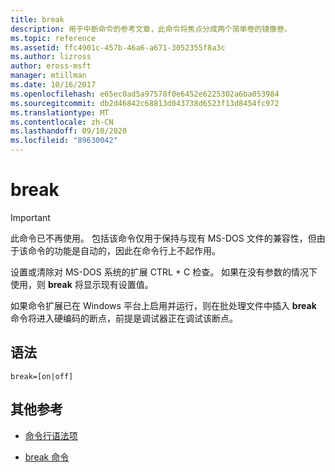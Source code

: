 ```yaml
---
title: break
description: 用于中断命令的参考文章，此命令将焦点分成两个简单卷的镜像卷。
ms.topic: reference
ms.assetid: ffc4901c-457b-46a6-a671-3052355f8a3c
ms.author: lizross
author: eross-msft
manager: mtillman
ms.date: 10/16/2017
ms.openlocfilehash: e65ec0ad5a97578f0e6452e6225302a6ba053984
ms.sourcegitcommit: db2d46842c68813d043738d6523f13d8454fc972
ms.translationtype: MT
ms.contentlocale: zh-CN
ms.lasthandoff: 09/10/2020
ms.locfileid: "89630042"
---
```

# <a name="break"></a>break

> [!IMPORTANT]
> 此命令已不再使用。 包括该命令仅用于保持与现有 MS-DOS 文件的兼容性，但由于该命令的功能是自动的，因此在命令行上不起作用。

设置或清除对 MS-DOS 系统的扩展 CTRL + C 检查。 如果在没有参数的情况下使用，则 **break** 将显示现有设置值。

如果命令扩展已在 Windows 平台上启用并运行，则在批处理文件中插入 **break** 命令将进入硬编码的断点，前提是调试器正在调试该断点。

## <a name="syntax"></a>语法

```
break=[on|off]
```

## <a name="additional-references"></a>其他参考

- [命令行语法项](command-line-syntax-key.md)

- [break 命令](break.md)